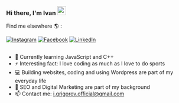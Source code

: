 ### Hi there, I'm Ivan <img src="https://media.giphy.com/media/a6XgGb3K1slXuMi1KR/giphy.gif" width="24px" height="24px">


Find me elsewhere :earth_americas: :

[![Instagram](https://img.shields.io/badge/-Instagram-e4405f?style=flat-square&logo=Instagram&logoColor=white)](https://www.instagram.com/ivangrigorov_/)
[![Facebook](https://img.shields.io/badge/-Facebook-00B2FF?style=flat-square&logo=Facebook&logoColor=white)](https://www.facebook.com/ivan.grigorov.904/) 
[![LinkedIn](https://img.shields.io/badge/-LinkedIn-0e76a8?style=flat-square&logo=Linkedin&logoColor=white)](https://www.linkedin.com/in/ivan-e-grigorov/)

##

- 🌱 Currently learning JavaScript and C++
- ⚡ Interesting fact: I love coding as much as I love to do sports
- 💻 Building websites, coding and using Wordpress are part of my everyday life
- 💬 SEO and Digital Marketing are part of my background
- 📫 Contact me: i.grigorov.official@gmail.com

